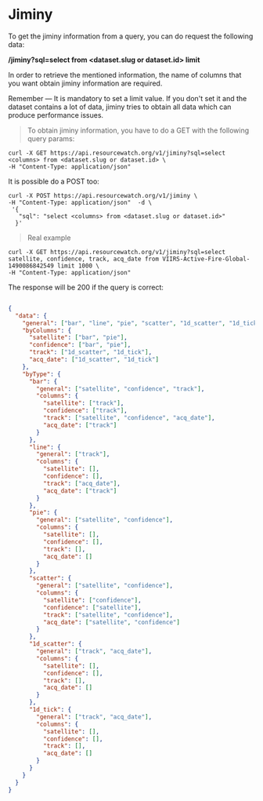# Jiminy

To get the jiminy information from a query, you can do request the following data:

**/jiminy?sql=select <columns> from <dataset.slug or dataset.id> limit <number>**

In order to retrieve the mentioned information, the name of columns that you want obtain jiminy information are required.

<aside class="notice">
Remember — It is mandatory to set a limit value. If you don't set it and the dataset contains a lot of data, jiminy tries to obtain all data which can produce performance issues.
</aside>

> To obtain jiminy information, you have to do a GET with the following query params:


```shell
curl -X GET https://api.resourcewatch.org/v1/jiminy?sql=select <columns> from <dataset.slug or dataset.id> \
-H "Content-Type: application/json"
```

It is possible do a POST too:

```shell
curl -X POST https://api.resourcewatch.org/v1/jiminy \
-H "Content-Type: application/json"  -d \
 '{
   "sql": "select <columns> from <dataset.slug or dataset.id>"
  }'
```


> Real example

```shell
curl -X GET https://api.resourcewatch.org/v1/jiminy?sql=select satellite, confidence, track, acq_date from VIIRS-Active-Fire-Global-1490086842549 limit 1000 \
-H "Content-Type: application/json"
```

The response will be 200 if the query is correct:

````json

{
  "data": {
    "general": ["bar", "line", "pie", "scatter", "1d_scatter", "1d_tick"],
    "byColumns": {
      "satellite": ["bar", "pie"],
      "confidence": ["bar", "pie"],
      "track": ["1d_scatter", "1d_tick"],
      "acq_date": ["1d_scatter", "1d_tick"]
    },
    "byType": {
      "bar": {
        "general": ["satellite", "confidence", "track"],
        "columns": {
          "satellite": ["track"],
          "confidence": ["track"],
          "track": ["satellite", "confidence", "acq_date"],
          "acq_date": ["track"]
        }
      },
      "line": {
        "general": ["track"],
        "columns": {
          "satellite": [],
          "confidence": [],
          "track": ["acq_date"],
          "acq_date": ["track"]
        }
      },
      "pie": {
        "general": ["satellite", "confidence"],
        "columns": {
          "satellite": [],
          "confidence": [],
          "track": [],
          "acq_date": []
        }
      },
      "scatter": {
        "general": ["satellite", "confidence"],
        "columns": {
          "satellite": ["confidence"],
          "confidence": ["satellite"],
          "track": ["satellite", "confidence"],
          "acq_date": ["satellite", "confidence"]
        }
      },
      "1d_scatter": {
        "general": ["track", "acq_date"],
        "columns": {
          "satellite": [],
          "confidence": [],
          "track": [],
          "acq_date": []
        }
      },
      "1d_tick": {
        "general": ["track", "acq_date"],
        "columns": {
          "satellite": [],
          "confidence": [],
          "track": [],
          "acq_date": []
        }
      }
    }
  }
}


````
